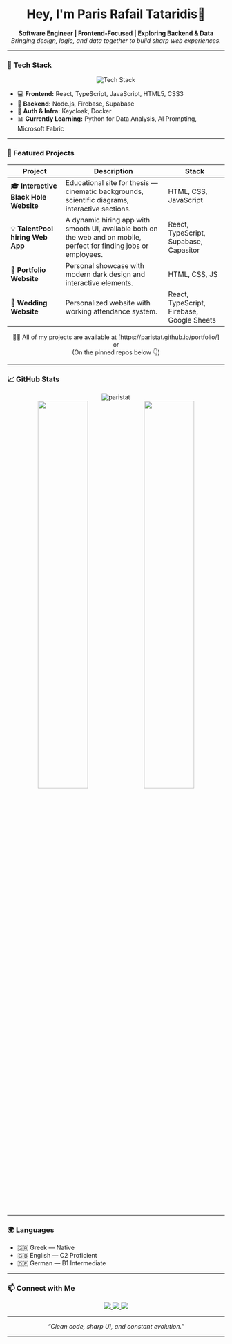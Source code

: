 <!-- Dark & clean profile README -->

<h1 align="center">Hey, I'm Paris Rafail Tataridis👋</h1>

<p align="center">
  <b>Software Engineer | Frontend-Focused | Exploring Backend & Data</b><br>
  <i>Bringing design, logic, and data together to build sharp web experiences.</i>
</p>

---

### 🧠 Tech Stack

<p align="center">
  <img src="https://skillicons.dev/icons?i=react,typescript,javascript,html,css,nodejs,python,docker,firebase,supabase&theme=dark" alt="Tech Stack" />
</p>

- 💻 **Frontend:** React, TypeScript, JavaScript, HTML5, CSS3  
- 🧩 **Backend:** Node.js, Firebase, Supabase  
- 🔐 **Auth & Infra:** Keycloak, Docker  
- 📊 **Currently Learning:** Python for Data Analysis, AI Prompting, Microsoft Fabric

---

### 🚀 Featured Projects

| Project | Description | Stack |
|----------|--------------|-------|
| 🎓 **Interactive Black Hole Website** | Educational site for thesis — cinematic backgrounds, scientific diagrams, interactive sections. | HTML, CSS, JavaScript |
| 💡 **TalentPool hiring Web App** | A dynamic hiring app with smooth UI, available both on the web and on mobile, perfect for finding jobs or employees. | React, TypeScript, Supabase, Capasitor |
| 🧱 **Portfolio Website** | Personal showcase with modern dark design and interactive elements. | HTML, CSS, JS |
| 💒 **Wedding Website** | Personalized website with working attendance system. | React, TypeScript, Firebase, Google Sheets |

<p align="center">
👨‍💻 All of my projects are available at [https://paristat.github.io/portfolio/]
<br>
or
<br>
(On the pinned repos below 👇)
</p>  

---

### 📈 GitHub Stats

<p align="center">
  <img src="https://komarev.com/ghpvc/?username=paristat&label=Profile%20views&color=0e75b6&style=flat" alt="paristat" />
  <br>
  <img width="48%" src="https://github-readme-stats.vercel.app/api?username=ParisTat&show_icons=true&theme=github_dark&hide_border=true" />
  <img width="48%" src="https://github-readme-streak-stats.herokuapp.com/?user=ParisTat&theme=github-dark&hide_border=true" />
</p>

---

### 🌍 Languages

- 🇬🇷 Greek — Native  
- 🇬🇧 English — C2 Proficient  
- 🇩🇪 German — B1 Intermediate  

---

### 📫 Connect with Me

<p align="center">
  <a href="https://www.linkedin.com/in/paris-rafail-tataridis-494767231/" target="_blank">
    <img src="https://img.shields.io/badge/LinkedIn-0077B5?logo=linkedin&logoColor=white" />
  </a>
  <a href="https://paristat.github.io/portfolio/" target="_blank">
    <img src="https://img.shields.io/badge/Portfolio-000000?logo=vercel&logoColor=white" />
  </a>
  <a href="mailto:paris.tataridis@gmail.com" target="_blank">
    <img src="https://img.shields.io/badge/Email-D14836?logo=gmail&logoColor=white" />
  </a>
</p>

---

<p align="center">
  <i>“Clean code, sharp UI, and constant evolution.”</i>
</p>

---
